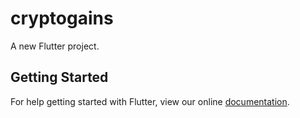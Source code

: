# cryptogains

A new Flutter project.

## Getting Started

For help getting started with Flutter, view our online
[documentation](https://flutter.io/).
